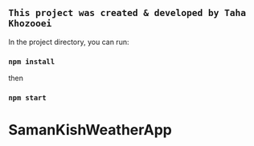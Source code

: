## `This project was created & developed by Taha Khozooei`

In the project directory, you can run:
### `npm install`
then
### `npm start`
# SamanKishWeatherApp

